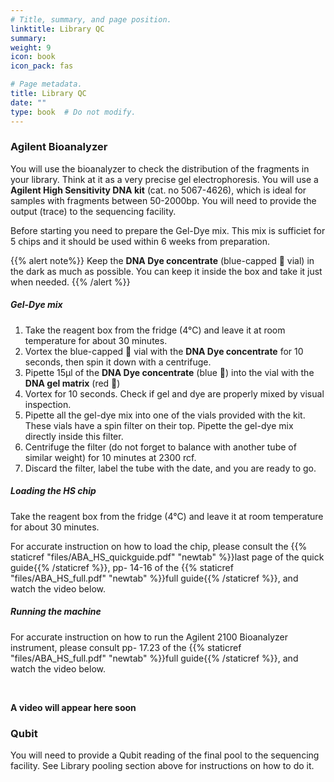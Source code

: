 ```yaml
---
# Title, summary, and page position.
linktitle: Library QC
summary: 
weight: 9
icon: book
icon_pack: fas

# Page metadata.
title: Library QC
date: ""
type: book  # Do not modify.
---
```


### Agilent Bioanalyzer

You will use the bioanalyzer to check the distribution of the fragments in your library. Think at it as a very precise gel electrophoresis. You will use a **Agilent High Sensitivity DNA kit** (cat. no 5067-4626), which is ideal for samples with fragments between 50-2000bp. You will need to provide the output (trace) to the sequencing facility.

Before starting you need to prepare the Gel-Dye mix. This mix is sufficiet for 5 chips and it should be used within 6 weeks from preparation.

{{% alert note%}} Keep the **DNA Dye concentrate** (blue-capped 🔵 vial) in the dark as much as possible. You can keep it inside the box and take it just when needed. {{% /alert %}}

##### Gel-Dye mix

1. Take the reagent box from the fridge (4°C) and leave it at room temperature for about 30 minutes.
2. Vortex the blue-capped 🔵 vial with the **DNA Dye concentrate** for 10 seconds, then spin it down with a centrifuge.
3. Pipette 15µl of the **DNA Dye concentrate** (blue 🔵) into the vial with the **DNA gel matrix** (red 🔴)
4. Vortex for 10 seconds. Check if gel and dye are properly mixed by visual inspection.
5. Pipette all the gel-dye mix into one of the vials provided with the kit. These vials have a spin filter on their top. Pipette the gel-dye mix directly inside this filter.
6. Centrifuge the filter (do not forget to balance with another tube of similar weight) for 10 minutes at 2300 rcf.
7. Discard the filter, label the tube with the date, and you are ready to go.

##### Loading the HS chip

Take the reagent box from the fridge (4°C) and leave it at room temperature for about 30 minutes.

For accurate instruction on how to load the chip, please consult the {{% staticref "files/ABA_HS_quickguide.pdf" "newtab" %}}last page of the quick guide{{% /staticref %}}, pp- 14-16 of the {{% staticref "files/ABA_HS_full.pdf" "newtab" %}}full guide{{% /staticref %}}, and watch the video below.

##### Running the machine

For accurate instruction on how to run the Agilent 2100 Bioanalyzer instrument, please consult pp- 17.23 of the {{% staticref "files/ABA_HS_full.pdf" "newtab" %}}full guide{{% /staticref %}}, and watch the video below.

<br/>

**A video will appear here soon**

### Qubit

You will need to provide a Qubit reading of the final pool to the sequencing facility. See Library pooling section above for instructions on how to do it.